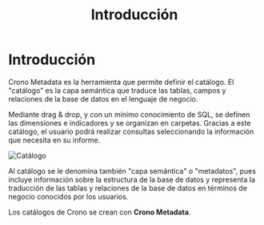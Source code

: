 ﻿---
title: Introducción
position: 1
Autogenerated: true
---

# Introducción


Crono Metadata es la herramienta que permite definir el catálogo. El "catálogo" es la capa semántica que traduce las tablas, campos y relaciones de la base de datos en el lenguaje de negocio.

Mediante drag & drop, y con un mínimo conocimiento de SQL, se definen las dimensiones e indicadores y se organizan en carpetas. Gracias a este catálogo, el usuario podrá realizar consultas seleccionando la información que necesita en su informe.

![Catálogo](/images/analysis/Catalogo.png)

Al catálogo se le denomina también "capa semántica" o "metadatos", pues incluye información sobre la estructura de la base de datos y representa la traducción de las tablas y relaciones de la base de datos en términos de negocio conocidos por los usuarios. 

Los catálogos de Crono se crean con **Crono Metadata**.

